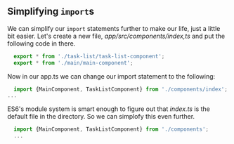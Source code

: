 ## Simplifying `import`s

We can simplify our `import` statements further to make our life, just a little bit easier.
Let's create a new file, *app/src/components/index,ts* and put the following code in there.

```javascript
  export * from './task-list/task-list-component';
  export * from './main/main-component';
```

Now in our app.ts we can change our import statement to the following:

```javascript
  import {MainComponent, TaskListComponent} from './components/index';
...
```

ES6's module system is smart enough to figure out that *index.ts* is the default file in the directory.
So we can simplofy this even further.

```javascript
  import {MainComponent, TaskListComponent} from './components';
  ...
```

